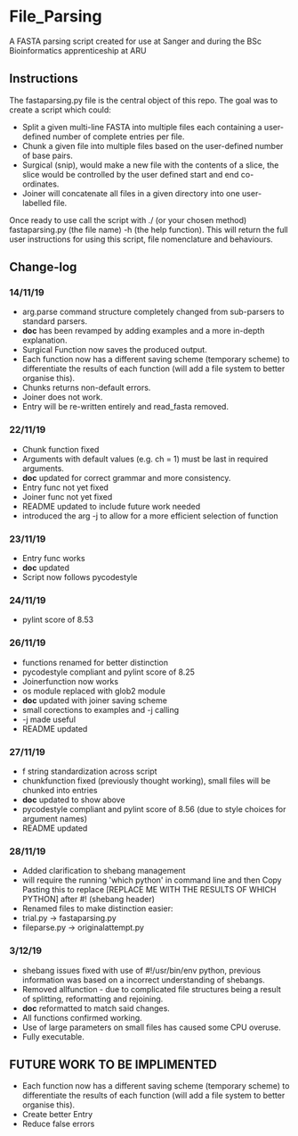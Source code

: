 # File_Parsing
A FASTA parsing script created for use at Sanger and during the BSc Bioinformatics apprenticeship at ARU

## Instructions
The fastaparsing.py file is the central object of this repo. The goal was to create a script which could:
- Split a given multi-line FASTA into multiple files each containing a user-defined number of complete entries per file.
- Chunk a given file into multiple files based on the user-defined number of base pairs. 
- Surgical (snip), would make a new file with the contents of a slice, the slice would be controlled by the user defined start and end co-ordinates.
- Joiner will concatenate all files in a given directory into one user-labelled file.

Once ready to use call the script with ./ (or your chosen method) fastaparsing.py (the file name) -h (the help function).
This will return the full user instructions for using this script, file nomenclature and behaviours.


## Change-log

### 14/11/19
- arg.parse command structure completely changed from sub-parsers to standard parsers.
- __doc__ has been revamped by adding examples and a more
  in-depth explanation.
- Surgical Function now saves the produced output.
- Each function now has a different saving scheme (temporary
  scheme) to differentiate the results of each function (will add a file system to better organise this).
- Chunks returns non-default errors.
- Joiner does not work.
- Entry will be re-written entirely and read_fasta removed.

### 22/11/19	
- Chunk function fixed
- Arguments with default values (e.g. ch = 1) must be last in required arguments.
- __doc__ updated for correct grammar and more consistency.
- Entry func not yet fixed
- Joiner func not yet fixed
- README updated to include future work needed
- introduced the arg -j to allow for a more efficient selection
  of function

### 23/11/19	
- Entry func works
- __doc__ updated
- Script now follows pycodestyle

### 24/11/19	
- pylint score of 8.53

### 26/11/19	
- functions renamed for better distinction
- pycodestyle compliant and pylint score of 8.25
- Joinerfunction now works
- os module replaced with glob2 module
- __doc__ updated with joiner saving scheme
- small corections to examples and -j calling
- -j made useful
- README updated

### 27/11/19	
- f string standardization across script
- chunkfunction fixed (previously thought working), small files will be chunked into entries
- __doc__ updated to show above
- pycodestyle compliant and pylint score of 8.56 (due to style choices for argument names)
- README updated

### 28/11/19	
- Added clarification to shebang management
- will require the running 'which python' in command line and then Copy Pasting this to replace 
[REPLACE ME WITH THE RESULTS OF WHICH PYTHON] after #! (shebang header)
- Renamed files to make distinction easier:
- trial.py -> fastaparsing.py
- fileparse.py -> originalattempt.py

### 3/12/19
- shebang issues fixed with use of #!/usr/bin/env python, previous information was based on a incorrect understanding of shebangs.
- Removed allfunction - due to complicated file structures being a result of splitting, reformatting and rejoining.
- __doc__ reformatted to match said changes.
- All functions confirmed working.
- Use of large parameters on small files has caused some CPU overuse.
- Fully executable.


## FUTURE WORK TO BE IMPLIMENTED
- Each function now has a different saving scheme (temporary
  scheme) to differentiate the results of each function (will add a file system to better organise this).
- Create better Entry
- Reduce false errors
